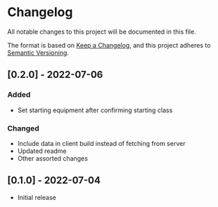 # Changelog

All notable changes to this project will be documented in this file.

The format is based on [Keep a Changelog][keep-a-changelog], and this project adheres to [Semantic Versioning][semver].


<!-- ## [Unreleased] -->


## [0.2.0] - 2022-07-06
### Added
- Set starting equipment after confirming starting class
### Changed
- Include data in client build instead of fetching from server
- Updated readme
- Other assorted changes


## [0.1.0] - 2022-07-04
- Initial release


<!-- ======================================================================= -->
<!-- Links                                                                   -->
<!-- ======================================================================= -->

[keep-a-changelog]: https://keepachangelog.com/en/1.0.0/
[semver]: https://semver.org/spec/v2.0.0.html
